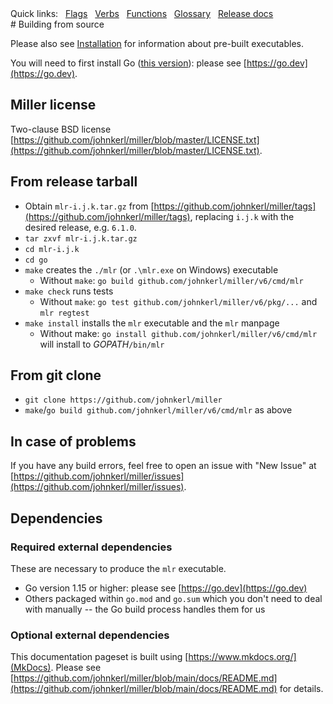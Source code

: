 <!---  PLEASE DO NOT EDIT DIRECTLY. EDIT THE .md.in FILE PLEASE. --->
<div>
<span class="quicklinks">
Quick links:
&nbsp;
<a class="quicklink" href="../reference-main-flag-list/index.html">Flags</a>
&nbsp;
<a class="quicklink" href="../reference-verbs/index.html">Verbs</a>
&nbsp;
<a class="quicklink" href="../reference-dsl-builtin-functions/index.html">Functions</a>
&nbsp;
<a class="quicklink" href="../glossary/index.html">Glossary</a>
&nbsp;
<a class="quicklink" href="../release-docs/index.html">Release docs</a>
</span>
</div>
# Building from source

Please also see [Installation](installing-miller.md) for information about pre-built executables.

You will need to first install Go ([this version](https://github.com/johnkerl/miller/blob/main/go.mod#L17)): please see [https://go.dev](https://go.dev).

## Miller license

Two-clause BSD license [https://github.com/johnkerl/miller/blob/master/LICENSE.txt](https://github.com/johnkerl/miller/blob/master/LICENSE.txt).

## From release tarball

* Obtain `mlr-i.j.k.tar.gz` from [https://github.com/johnkerl/miller/tags](https://github.com/johnkerl/miller/tags), replacing `i.j.k` with the desired release, e.g. `6.1.0`.
* `tar zxvf mlr-i.j.k.tar.gz`
* `cd mlr-i.j.k`
* `cd go`
* `make` creates the `./mlr` (or `.\mlr.exe` on Windows) executable
    * Without `make`: `go build github.com/johnkerl/miller/v6/cmd/mlr`
* `make check` runs tests
    * Without `make`: `go test github.com/johnkerl/miller/v6/pkg/...` and `mlr regtest`
* `make install` installs the `mlr` executable and the `mlr` manpage
    * Without make: `go install github.com/johnkerl/miller/v6/cmd/mlr` will install to _GOPATH_`/bin/mlr`

## From git clone

* `git clone https://github.com/johnkerl/miller`
* `make`/`go build github.com/johnkerl/miller/v6/cmd/mlr` as above

## In case of problems

If you have any build errors, feel free to open an issue with "New Issue" at [https://github.com/johnkerl/miller/issues](https://github.com/johnkerl/miller/issues).

## Dependencies

### Required external dependencies

These are necessary to produce the `mlr` executable.

* Go version 1.15 or higher: please see [https://go.dev](https://go.dev)
* Others packaged within `go.mod` and `go.sum` which you don't need to deal with manually -- the Go build process handles them for us

### Optional external dependencies

This documentation pageset is built using [https://www.mkdocs.org/](MkDocs). Please see [https://github.com/johnkerl/miller/blob/main/docs/README.md](https://github.com/johnkerl/miller/blob/main/docs/README.md) for details.
